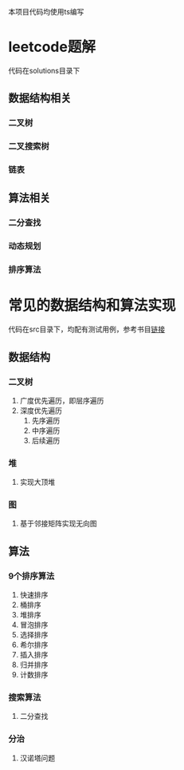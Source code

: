 本项目代码均使用ts编写
# leetcode题解
代码在solutions目录下
## 数据结构相关
<!-- TODO:待归类 -->
### 二叉树
### 二叉搜索树
### 链表
## 算法相关
### 二分查找
### 动态规划
### 排序算法

# 常见的数据结构和算法实现
代码在src目录下，均配有测试用例，参考书目[链接](https://www.hello-algo.com/)
## 数据结构
### 二叉树
1. 广度优先遍历，即层序遍历
2. 深度优先遍历
   1. 先序遍历
   2. 中序遍历
   3. 后续遍历
### 堆
1. 实现大顶堆
### 图
1. 基于邻接矩阵实现无向图
## 算法
### 9个排序算法
1. 快速排序
2. 桶排序
3. 堆排序
4. 冒泡排序
5. 选择排序
6. 希尔排序
7. 插入排序
8. 归并排序
9. 计数排序
### 搜索算法
1. 二分查找
### 分治
1. 汉诺塔问题
